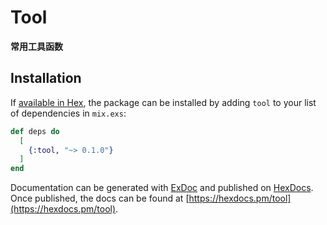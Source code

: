 # Tool

**常用工具函数**

## Installation

If [available in Hex](https://hex.pm/docs/publish), the package can be installed
by adding `tool` to your list of dependencies in `mix.exs`:

```elixir
def deps do
  [
    {:tool, "~> 0.1.0"}
  ]
end
```

Documentation can be generated with [ExDoc](https://github.com/elixir-lang/ex_doc)
and published on [HexDocs](https://hexdocs.pm). Once published, the docs can
be found at [https://hexdocs.pm/tool](https://hexdocs.pm/tool).

